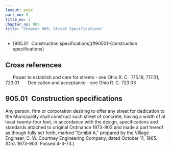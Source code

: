 ```yaml
---
layout: page
part_no: 9
title_no: 1
chapter_no: 905
title: "Chapter 905: Street Specifications"
---
```


* [905.01   Construction specifications](#90501-Construction specifications)

## Cross references

      Power to establish and care for streets - see Ohio R. C.  715.19, 717.01, 723.01
      Dedication and acceptance - see Ohio R. C. 723.03

## 905.01   Construction specifications

Any person, firm or corporation desiring to offer any street for dedication
to the Municipality shall construct such street of concrete, having a width of
at least twenty-four feet, in accordance with the design, specifications and
standards attached to original Ordinance 1973-903 and made a part hereof as
though fully set forth, marked "Exhibit A," prepared by the Village Engineer,
C. W. Courtney Engineering Company, dated October 11, 1965.  
(Ord. 1973-903. Passed 4-3-73.)

